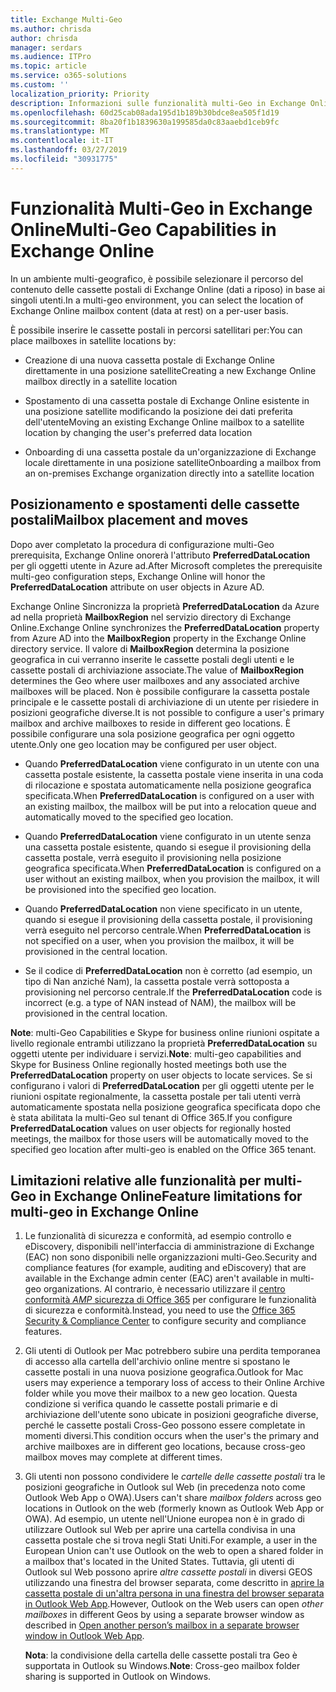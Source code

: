 ```yaml
---
title: Exchange Multi-Geo
ms.author: chrisda
author: chrisda
manager: serdars
ms.audience: ITPro
ms.topic: article
ms.service: o365-solutions
ms.custom: ''
localization_priority: Priority
description: Informazioni sulle funzionalità multi-Geo in Exchange Online.
ms.openlocfilehash: 60d25cab08ada195d1b189b30bdce8ea505f1d19
ms.sourcegitcommit: 8ba20f1b1839630a199585da0c83aaebd1ceb9fc
ms.translationtype: MT
ms.contentlocale: it-IT
ms.lasthandoff: 03/27/2019
ms.locfileid: "30931775"
---
```

# <a name="multi-geo-capabilities-in-exchange-online"></a><span data-ttu-id="a3e0f-103">Funzionalità Multi-Geo in Exchange Online</span><span class="sxs-lookup"><span data-stu-id="a3e0f-103">Multi-Geo Capabilities in Exchange Online</span></span>

<span data-ttu-id="a3e0f-104">In un ambiente multi-geografico, è possibile selezionare il percorso del contenuto delle cassette postali di Exchange Online (dati a riposo) in base ai singoli utenti.</span><span class="sxs-lookup"><span data-stu-id="a3e0f-104">In a multi-geo environment, you can select the location of Exchange Online mailbox content (data at rest) on a per-user basis.</span></span>

<span data-ttu-id="a3e0f-105">È possibile inserire le cassette postali in percorsi satellitari per:</span><span class="sxs-lookup"><span data-stu-id="a3e0f-105">You can place mailboxes in satellite locations by:</span></span>

- <span data-ttu-id="a3e0f-106">Creazione di una nuova cassetta postale di Exchange Online direttamente in una posizione satellite</span><span class="sxs-lookup"><span data-stu-id="a3e0f-106">Creating a new Exchange Online mailbox directly in a satellite location</span></span>

- <span data-ttu-id="a3e0f-107">Spostamento di una cassetta postale di Exchange Online esistente in una posizione satellite modificando la posizione dei dati preferita dell'utente</span><span class="sxs-lookup"><span data-stu-id="a3e0f-107">Moving an existing Exchange Online mailbox to a satellite location by changing the user's preferred data location</span></span>

- <span data-ttu-id="a3e0f-108">Onboarding di una cassetta postale da un'organizzazione di Exchange locale direttamente in una posizione satellite</span><span class="sxs-lookup"><span data-stu-id="a3e0f-108">Onboarding a mailbox from an on-premises Exchange organization directly into a satellite location</span></span>

## <a name="mailbox-placement-and-moves"></a><span data-ttu-id="a3e0f-109">Posizionamento e spostamenti delle cassette postali</span><span class="sxs-lookup"><span data-stu-id="a3e0f-109">Mailbox placement and moves</span></span>
<span data-ttu-id="a3e0f-110">Dopo aver completato la procedura di configurazione multi-Geo prerequisita, Exchange Online onorerà l'attributo **PreferredDataLocation** per gli oggetti utente in Azure ad.</span><span class="sxs-lookup"><span data-stu-id="a3e0f-110">After Microsoft completes the prerequisite multi-geo configuration steps, Exchange Online will honor the **PreferredDataLocation** attribute on user objects in Azure AD.</span></span>

<span data-ttu-id="a3e0f-111">Exchange Online Sincronizza la proprietà **PreferredDataLocation** da Azure ad nella proprietà **MailboxRegion** nel servizio directory di Exchange Online.</span><span class="sxs-lookup"><span data-stu-id="a3e0f-111">Exchange Online synchronizes the **PreferredDataLocation** property from Azure AD into the **MailboxRegion** property in the Exchange Online directory service.</span></span> <span data-ttu-id="a3e0f-112">Il valore di **MailboxRegion** determina la posizione geografica in cui verranno inserite le cassette postali degli utenti e le cassette postali di archiviazione associate.</span><span class="sxs-lookup"><span data-stu-id="a3e0f-112">The value of **MailboxRegion** determines the Geo where user mailboxes and any associated archive mailboxes will be placed.</span></span> <span data-ttu-id="a3e0f-113">Non è possibile configurare la cassetta postale principale e le cassette postali di archiviazione di un utente per risiedere in posizioni geografiche diverse.</span><span class="sxs-lookup"><span data-stu-id="a3e0f-113">It is not possible to configure a user's primary mailbox and archive mailboxes to reside in different geo locations.</span></span> <span data-ttu-id="a3e0f-114">È possibile configurare una sola posizione geografica per ogni oggetto utente.</span><span class="sxs-lookup"><span data-stu-id="a3e0f-114">Only one geo location may be configured per user object.</span></span>

- <span data-ttu-id="a3e0f-115">Quando **PreferredDataLocation** viene configurato in un utente con una cassetta postale esistente, la cassetta postale viene inserita in una coda di rilocazione e spostata automaticamente nella posizione geografica specificata.</span><span class="sxs-lookup"><span data-stu-id="a3e0f-115">When **PreferredDataLocation** is configured on a user with an existing mailbox, the mailbox will be put into a relocation queue and automatically moved to the specified geo location.</span></span> 

- <span data-ttu-id="a3e0f-116">Quando **PreferredDataLocation** viene configurato in un utente senza una cassetta postale esistente, quando si esegue il provisioning della cassetta postale, verrà eseguito il provisioning nella posizione geografica specificata.</span><span class="sxs-lookup"><span data-stu-id="a3e0f-116">When **PreferredDataLocation** is configured on a user without an existing mailbox, when you provision the mailbox, it will be provisioned into the specified geo location.</span></span> 

- <span data-ttu-id="a3e0f-117">Quando **PreferredDataLocation** non viene specificato in un utente, quando si esegue il provisioning della cassetta postale, il provisioning verrà eseguito nel percorso centrale.</span><span class="sxs-lookup"><span data-stu-id="a3e0f-117">When **PreferredDataLocation** is not specified on a user, when you provision the mailbox, it will be provisioned in the central location.</span></span>

- <span data-ttu-id="a3e0f-118">Se il codice di **PreferredDataLocation** non è corretto (ad esempio, un tipo di Nan anziché Nam), la cassetta postale verrà sottoposta a provisioning nel percorso centrale.</span><span class="sxs-lookup"><span data-stu-id="a3e0f-118">If the **PreferredDataLocation** code is incorrect (e.g. a type of NAN instead of NAM), the mailbox will be provisioned in the central location.</span></span>

<span data-ttu-id="a3e0f-119">**Note**: multi-Geo Capabilities e Skype for business online riunioni ospitate a livello regionale entrambi utilizzano la proprietà **PreferredDataLocation** su oggetti utente per individuare i servizi.</span><span class="sxs-lookup"><span data-stu-id="a3e0f-119">**Note**: multi-geo capabilities and Skype for Business Online regionally hosted meetings both use the **PreferredDataLocation** property on user objects to locate services.</span></span> <span data-ttu-id="a3e0f-120">Se si configurano i valori di **PreferredDataLocation** per gli oggetti utente per le riunioni ospitate regionalmente, la cassetta postale per tali utenti verrà automaticamente spostata nella posizione geografica specificata dopo che è stata abilitata la multi-Geo sul tenant di Office 365.</span><span class="sxs-lookup"><span data-stu-id="a3e0f-120">If you configure **PreferredDataLocation** values on user objects for regionally hosted meetings, the mailbox for those users will be automatically moved to the specified geo location after multi-geo is enabled on the Office 365 tenant.</span></span>

## <a name="feature-limitations-for-multi-geo-in-exchange-online"></a><span data-ttu-id="a3e0f-121">Limitazioni relative alle funzionalità per multi-Geo in Exchange Online</span><span class="sxs-lookup"><span data-stu-id="a3e0f-121">Feature limitations for multi-geo in Exchange Online</span></span>

1. <span data-ttu-id="a3e0f-122">Le funzionalità di sicurezza e conformità, ad esempio controllo e eDiscovery, disponibili nell'interfaccia di amministrazione di Exchange (EAC) non sono disponibili nelle organizzazioni multi-Geo.</span><span class="sxs-lookup"><span data-stu-id="a3e0f-122">Security and compliance features (for example, auditing and eDiscovery) that are available in the Exchange admin center (EAC) aren't available in multi-geo organizations.</span></span> <span data-ttu-id="a3e0f-123">Al contrario, è necessario utilizzare il [centro conformità _AMP_ sicurezza di Office 365](https://support.office.com/article/7e696a40-b86b-4a20-afcc-559218b7b1b8) per configurare le funzionalità di sicurezza e conformità.</span><span class="sxs-lookup"><span data-stu-id="a3e0f-123">Instead, you need to use the [Office 365 Security & Compliance Center](https://support.office.com/article/7e696a40-b86b-4a20-afcc-559218b7b1b8) to configure security and compliance features.</span></span>

2. <span data-ttu-id="a3e0f-124">Gli utenti di Outlook per Mac potrebbero subire una perdita temporanea di accesso alla cartella dell'archivio online mentre si spostano le cassette postali in una nuova posizione geografica.</span><span class="sxs-lookup"><span data-stu-id="a3e0f-124">Outlook for Mac users may experience a temporary loss of access to their Online Archive folder while you move their mailbox to a new geo location.</span></span> <span data-ttu-id="a3e0f-125">Questa condizione si verifica quando le cassette postali primarie e di archiviazione dell'utente sono ubicate in posizioni geografiche diverse, perché le cassette postali Cross-Geo possono essere completate in momenti diversi.</span><span class="sxs-lookup"><span data-stu-id="a3e0f-125">This condition occurs when the user's the primary and archive mailboxes are in different geo locations, because cross-geo mailbox moves may complete at different times.</span></span>

3. <span data-ttu-id="a3e0f-126">Gli utenti non possono condividere le *cartelle delle cassette postali* tra le posizioni geografiche in Outlook sul Web (in precedenza noto come Outlook Web App o OWA).</span><span class="sxs-lookup"><span data-stu-id="a3e0f-126">Users can't share *mailbox folders* across geo locations in Outlook on the web (formerly known as Outlook Web App or OWA).</span></span> <span data-ttu-id="a3e0f-127">Ad esempio, un utente nell'Unione europea non è in grado di utilizzare Outlook sul Web per aprire una cartella condivisa in una cassetta postale che si trova negli Stati Uniti.</span><span class="sxs-lookup"><span data-stu-id="a3e0f-127">For example, a user in the European Union can't use Outlook on the web to open a shared folder in a mailbox that's located in the United States.</span></span> <span data-ttu-id="a3e0f-128">Tuttavia, gli utenti di Outlook sul Web possono aprire *altre cassette postali* in diversi GEOS utilizzando una finestra del browser separata, come descritto in [aprire la cassetta postale di un'altra persona in una finestra del browser separata in Outlook Web App](https://support.office.com/article/A909AD30-E413-40B5-A487-0EA70B763081#__toc372210362).</span><span class="sxs-lookup"><span data-stu-id="a3e0f-128">However, Outlook on the Web users can open *other mailboxes* in different Geos by using a separate browser window as described in [Open another person’s mailbox in a separate browser window in Outlook Web App](https://support.office.com/article/A909AD30-E413-40B5-A487-0EA70B763081#__toc372210362).</span></span>

    <span data-ttu-id="a3e0f-129">**Nota**: la condivisione della cartella delle cassette postali tra Geo è supportata in Outlook su Windows.</span><span class="sxs-lookup"><span data-stu-id="a3e0f-129">**Note**: Cross-geo mailbox folder sharing is supported in Outlook on Windows.</span></span>

